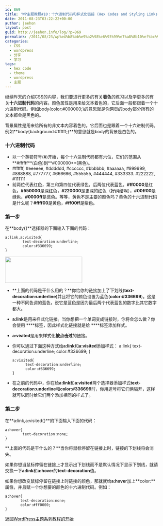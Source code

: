 ```yaml
---
id: 869
title: 'WP主题教程#10：十六进制代码和样式化链接 (Hex Codes and Styling Links)'
date: 2011-08-23T03:22:22+00:00
author: jeehon
layout: post
guid: http://jeehon.info/log/?p=869
permalink: /2011/08/23/wp%e4%b8%bb%e9%a2%98%e6%95%99%e7%a8%8b10%ef%bc%9a%e5%8d%81%e5%85%ad%e8%bf%9b%e5%88%b6%e4%bb%a3%e7%a0%81%e5%92%8c%e6%a0%b7%e5%bc%8f%e5%8c%96%e9%93%be%e6%8e%a5-hex-codes-and-styling-links/
categories:
  - CSS
  - wordpress
  - 分享
  - 学习
tags:
  - hex code
  - theme
  - wordpress
  - 主题
---
```

继续昨天的介绍CSS的内容，我们要进行更多的有关**着色**的练习以及学更多的有关**十六进制代码**的内容。颜色属性是用来给文本着色的，它后面一般都跟着一个十六进制代码。例如body{color:#000000;}的意思就是你网页的body部分所有的文本都会是黑色的。

背景属性是用来给所有的非文本内容着色的，它后面也是跟着一个十六进制代码。例如**body{background:#ffffff;}**的意思就是body的背景是白色的。

### 十六进制代码

  * 以一个英镑符号(#)开始，每个十六进制代码都有六位，它们的范围从**#ffffff**(白色)到**#000000**(黑色)。
  * #ffffff, #eeeeee, #dddddd, #cccccc, #bbbbbb, #aaaaaa, #999999, #888888, #777777, #666666, #555555, #444444, #333333. #222222, #111111
  * 前两位代表红色，第三和第四位代表绿色，后两位代表蓝色。**#ff0000**是红色，**#550000**是深红色，**#220000**是更深的红色（好纠结啊），**#00ff00**是绿色，**#0000ff**是蓝色。等等，黄色不是主要的颜色吗？黄色的十六进制代码是什么呢？**#ffff00**是黄色，**#ff00ff**是紫色。

<!--more-->

### 第一步

在**body{}**选择器的下面输入下面的代码：

    a:link,a:visited{
            text-decoration:underline;
            color:#336699;
    }
    

[<img src="http://jeehon.info/log/files/2011/08/style-links.gif" alt="" title="style-links" width="254" height="86" class="aligncenter size-full wp-image-870" />](http://jeehon.info/log/files/2011/08/style-links.gif)

  * **上面的代码是干什么用的？**你给你的链接加上了下划线(**text-decoration:underline**)并且将它的颜色设置为蓝色(**color:#336699**)。这是一种不同色调的蓝色，说它是蓝色是因为最后两个代表蓝色的数字比其它数字都大。
  * **a:link**是用来样式化链接。当你想把一个单词变成链接时，你将会怎么做？你会使用 **<a>** **</a>**标签，因此样式化链接就是给 **<a>**标签添加样式。
  * **a:visited**是用来样式化**被点击过**的链接。
  * 你可以通过下面这种方式给**a:link**和**a:visited**添加样式： 
        a:link{
        	text-decoration:underline;
        	color:#336699;
        }
        
        a:visited{
              text-decoration:underline;
              color:#336699;
        }
        

  * 在之前的代码中，你在给**a:link**和**a:visited**两个选择器添加样式**text-decoration:underline**和**color:#336699**时，你用逗号将它们俩隔开，这样就可以同时给它们两个添加相同的样式了。

### 第二步

在**a:link,a:visited{}**的下面输入下面的代码：

    a:hover{
            text-decoration:none;
    }
    

**上面的代码是干什么的？**当你将鼠标停留在链接上时，链接的下划线将会消失。

如果你想当鼠标停留在链接上才显示出下划线而不是默认情况下显示下划线，就请交换一下**a:link**和**a:hover**的**text-decoration**值。

如果你想改变鼠标停留在链接上时链接的颜色，那就就给**a:hover**加上**color:**属性，并且赋一个你想要的颜色的十六进制代码。例如：

    a:hover{
           text-decoration:none;
           color:#ff0000;
    }
    

[返回WordPress主题系列教程的开始](http://jeehon.info/log/2011/08/04/%E6%83%B3%E5%88%B6%E4%BD%9Cwordpress%E4%B8%BB%E9%A2%98%EF%BC%9F/)